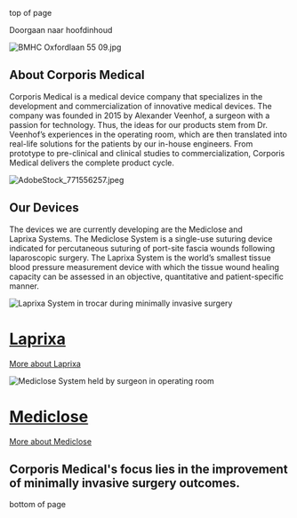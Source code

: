 top of page

Doorgaan naar hoofdinhoud

![BMHC Oxfordlaan 55 09.jpg](https://static.wixstatic.com/media/917ccf_9b23bc6449e4416cbb159cd86566daaa~mv2.jpg/v1/fill/w_65,h_1920,al_c,q_80,enc_avif,quality_auto/917ccf_9b23bc6449e4416cbb159cd86566daaa~mv2.jpg)

## About Corporis Medical

Corporis Medical is a medical device company that specializes in the development and commercialization of innovative medical devices. The company was founded in 2015 by Alexander Veenhof, a surgeon with a passion for technology. Thus, the ideas for our products stem from Dr. Veenhof’s experiences in the operating room, which are then translated into real-life solutions for the patients by our in-house engineers. From prototype to pre-clinical and clinical studies to commercialization, Corporis Medical delivers the complete product cycle.

![AdobeStock_771556257.jpeg](https://static.wixstatic.com/media/917ccf_874efdca094841b3a09e9b001cff7498~mv2.jpeg/v1/fill/w_94,h_2688,al_c,q_80,enc_avif,quality_auto/917ccf_874efdca094841b3a09e9b001cff7498~mv2.jpeg)

## Our Devices

The devices we are currently developing are the Mediclose and Laprixa Systems. The Mediclose System is a single-use suturing device indicated for percutaneous suturing of port-site fascia wounds following laparoscopic surgery. The Laprixa System is the world’s smallest tissue blood pressure measurement device with which the tissue wound healing capacity can be assessed in an objective, quantitative and patient-specific manner.

![Laprixa System in trocar during minimally invasive surgery](https://static.wixstatic.com/media/917ccf_4fe8bf976cea47e689188a663416126a~mv2.png/v1/fill/w_768,h_600,al_c,lg_1,q_90,enc_avif,quality_auto/Laprixa_001.png)

# [Laprixa](https://www.corporis-medical.com/laprixa)

[More about Laprixa](https://www.corporis-medical.com/laprixa)

![Mediclose System held by surgeon in operating room](https://static.wixstatic.com/media/917ccf_97574999d94443e884cd02906342ae88~mv2.png/v1/fill/w_768,h_600,al_c,lg_1,q_90,enc_avif,quality_auto/Mediclose_001.png)

# [Mediclose](https://www.corporis-medical.com/mediclose)

[More about Mediclose](https://www.corporis-medical.com/mediclose)

## Corporis Medical's focus lies in the improvement of minimally invasive surgery outcomes.

bottom of page